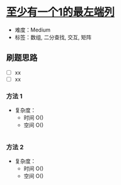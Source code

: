 # [至少有一个1的最左端列](https://leetcode-cn.com/problems/leftmost-column-with-at-least-a-one/)

- 难度：Medium
- 标签：数组, 二分查找, 交互, 矩阵

## 刷题思路

- [ ] xx
- [ ] xx

### 方法 1

- 复杂度：
    - 时间 O()
    - 空间 O()

``` js

```

### 方法 2

- 复杂度：
    - 时间 O()
    - 空间 O()

``` js

```
